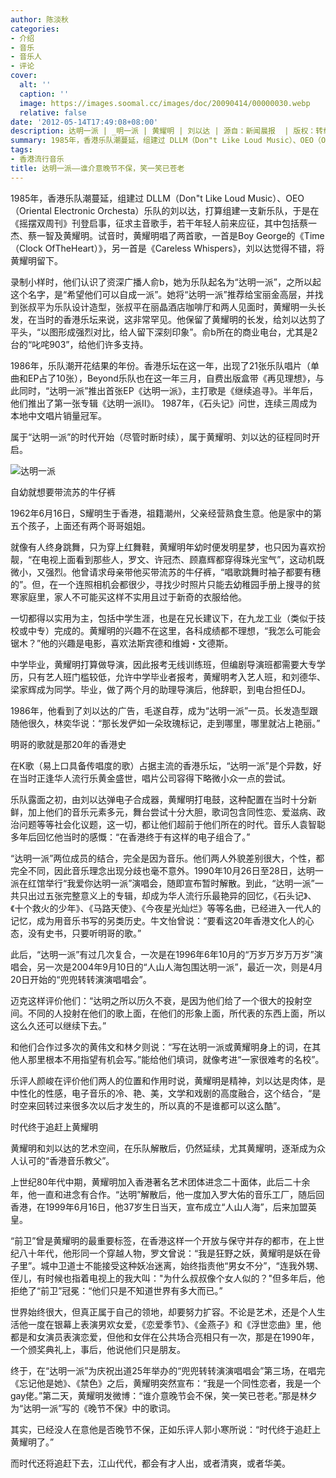 ```yaml
---
author: 陈淡秋
categories:
- 介绍
- 音乐
- 音乐人
- 评论
cover:
  alt: ''
  caption: ''
  image: https://images.soomal.cc/images/doc/20090414/00000030.webp
  relative: false
date: '2012-05-14T17:49:08+08:00'
description: 达明一派 | _明一派 | 黄耀明 | 刘以达 | 源自：新闻晨报  | 版权：转载 |  平均/总评分：09.31/121
summary: 1985年，香港乐队潮蔓延，组建过 DLLM（Don"t Like Loud Music）、OEO（Oriental Electronic Orchesta）乐队的刘以达，打算组建一支新乐队，于是在《摇摆双周刊》刊登启事，征求主音歌手，若干年轻人前来应征，其中包括蔡一杰、蔡一智及黄耀明。试音时，黄耀明唱了两首歌……
tags:
- 香港流行音乐
title: 达明一派――谁介意晚节不保，笑一笑已苍老
---
```


1985年，香港乐队潮蔓延，组建过 DLLM（Don"t Like Loud Music）、OEO（Oriental Electronic Orchesta）乐队的刘以达，打算组建一支新乐队，于是在《摇摆双周刊》刊登启事，征求主音歌手，若干年轻人前来应征，其中包括蔡一杰、蔡一智及黄耀明。试音时，黄耀明唱了两首歌，一首是Boy George的《Time（Clock OfTheHeart）》，另一首是《Careless Whispers》，刘以达觉得不错，将黄耀明留下。

录制小样时，他们认识了资深广播人俞b，她为乐队起名为“达明一派”，之所以起这个名字，是“希望他们可以自成一派”。她将“达明一派”推荐给宝丽金高层，并找到张叔平为乐队设计造型，张叔平在丽晶酒店咖啡厅和两人见面时，黄耀明一头长发，在当时的香港乐坛来说，这非常罕见。他保留了黄耀明的长发，给刘以达剪了平头，“以图形成强烈对比，给人留下深刻印象”。俞b所在的商业电台，尤其是2台的“叱咤903”，给他们许多支持。

1986年，乐队潮开花结果的年份。香港乐坛在这一年，出现了21张乐队唱片（单曲和EP占了10张），Beyond乐队也在这一年三月，自费出版盒带《再见理想》，与此同时，“达明一派”推出首张EP《达明一派》，主打歌是《继续追寻》。半年后，他们推出了第一张专辑《达明一派II》。 1987年，《石头记》问世，连续三周成为本地中文唱片销量冠军。

属于“达明一派”的时代开始（尽管时断时续），属于黄耀明、刘以达的征程同时开启。

![达明一派](https://images.soomal.cc/images/doc/20090414/00000030.webp)





自幼就想要带流苏的牛仔裤

1962年6月16日，S耀明生于香港，祖籍潮州，父亲经营熟食生意。他是家中的第五个孩子，上面还有两个哥哥姐姐。

就像有人终身跳舞，只为穿上红舞鞋，黄耀明年幼时便发明星梦，也只因为喜欢扮靓，“在电视上面看到那些人，罗文、许冠杰、顾嘉辉都穿得珠光宝气”，这动机既微小，又强烈。他曾请求母亲带他买带流苏的牛仔裤，“唱歌跳舞时袖子都要有穗的”。但，在一个连照相机会都很少，寻找少时照片只能去幼稚园手册上搜寻的贫寒家庭里，家人不可能买这样不实用且过于新奇的衣服给他。

一切都得以实用为主，包括中学生涯，也是在兄长建议下，在九龙工业（类似于技校或中专）完成的。黄耀明的兴趣不在这里，各科成绩都不理想，“我怎么可能会锯木？”他的兴趣是电影，喜欢法斯宾德和维姆・文德斯。

中学毕业，黄耀明打算做导演，因此报考无线训练班，但编剧导演班都需要大专学历，只有艺人班门槛较低，允许中学毕业者报考，黄耀明考入艺人班，和刘德华、梁家辉成为同学。毕业，做了两个月的助理导演后，他辞职，到电台担任DJ。

1986年，他看到了刘以达的广告，毛遂自荐，成为“达明一派”一员。长发造型跟随他很久，林奕华说：“那长发俨如一朵玫瑰标记，走到哪里，哪里就沾上艳丽。”

明哥的歌就是那20年的香港史

在K歌（易上口具备传唱度的歌）占据主流的香港乐坛，“达明一派”是个异数，好在当时正逢华人流行乐黄金盛世，唱片公司容得下略微小众一点的尝试。

乐队露面之初，由刘以达弹电子合成器，黄耀明打电鼓，这种配置在当时十分新鲜，加上他们的音乐元素多元，舞台尝试十分大胆，歌词包含同性恋、爱滋病、政治问题等等社会化议题，这一切，都让他们超前于他们所在的时代。音乐人袁智聪多年后回忆他当时的感慨：“在香港终于有这样的电子组合了。”

“达明一派”两位成员的结合，完全是因为音乐。他们两人外貌差别很大，个性，都完全不同，因此音乐理念出现分歧也毫不意外。1990年10月26日至28日，达明一派在红馆举行“我爱你达明一派”演唱会，随即宣布暂时解散。到此，“达明一派”一共只出过五张完整意义上的专辑，却成为华人流行乐最艳异的回忆，《石头记》、《十个救火的少年》、《马路天使》、《今夜星光灿烂》等等名曲，已经进入一代人的记忆，成为用音乐书写的另类历史。牛文怡曾说：“要看这20年香港文化人的心态，没有史书，只要听明哥的歌。”

此后，“达明一派”有过几次复合，一次是在1996年6年10月的“万岁万岁万万岁”演唱会，另一次是2004年9月10日的“人山人海包围达明一派”，最近一次，则是4月20日开始的“兜兜转转演演唱唱会”。

迈克这样评价他们：“达明之所以历久不衰，是因为他们给了一个很大的投射空间。不同的人投射在他们的歌上面，在他们的形象上面，所代表的东西上面，所以这么久还可以继续下去。”

和他们合作过多次的黄伟文和林夕则说：“写在达明一派或黄耀明身上的词，在其他人那里根本不用指望有机会写。”能给他们填词，就像考进“一家很难考的名校”。

乐评人颜峻在评价他们两人的位置和作用时说，黄耀明是精神，刘以达是肉体，是中性化的性感，电子音乐的冷、艳、美，文学和戏剧的高度融合，这个结合，“是时空来回转过来很多次以后才发生的，所以真的不是谁都可以这么酷”。

时代终于追赶上黄耀明

黄耀明和刘以达的艺术空间，在乐队解散后，仍然延续，尤其黄耀明，逐渐成为众人认可的“香港音乐教父”。

上世纪80年代中期，黄耀明加入香港著名艺术团体进念二十面体，此后二十余年，他一直和进念有合作。“达明”解散后，他一度加入罗大佑的音乐工厂，随后回香港，在1999年6月16日，他37岁生日当天，宣布成立“人山人海”，后来加盟英皇。

“前卫”曾是黄耀明的最重要标签，在香港这样一个开放与保守并存的都市，在上世纪八十年代，他形同一个穿越人物，罗文曾说：“我是狂野之妖，黄耀明是妖在骨子里”。城中卫道士不能接受这种妖冶迷离，始终指责他“男女不分”，“连我外甥、侄儿，有时候也指着电视上的我大叫："为什么叔叔像个女人似的？"但多年后，他拒绝了“前卫”冠冕：“他们只是不知道世界有多大而已。”

世界始终很大，但真正属于自己的领地，却要努力扩容。不论是艺术，还是个人生活他一度在银幕上表演男欢女爱，《恋爱季节》、《金燕子》和《浮世恋曲》里，他都是和女演员表演恋爱，但他和女伴在公共场合亮相只有一次，那是在1990年，一个颁奖典礼上，事后，他说他们只是朋友。

终于，在“达明一派”为庆祝出道25年举办的“兜兜转转演演唱唱会”第三场，在唱完《忘记他是她》、《禁色》之后，黄耀明突然宣布：“我是一个同性恋者，我是一个gay佬。”第二天，黄耀明发微博：“谁介意晚节会不保，笑一笑已苍老。”那是林夕为“达明一派”写的《晚节不保》中的歌词。

其实，已经没人在意他是否晚节不保，正如乐评人郭小寒所说：“时代终于追赶上黄耀明了。”

而时代还将追赶下去，江山代代，都会有才人出，或者清爽，或者华美。